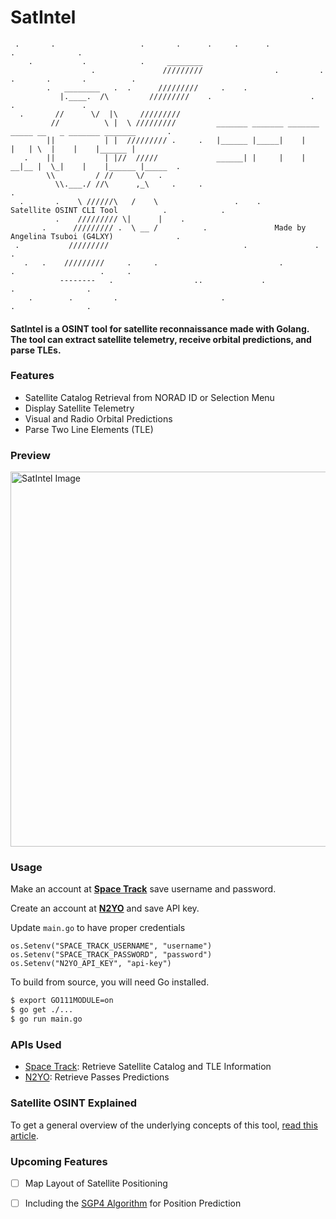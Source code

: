 # SatIntel

```
 .       .                   .       .      .     .      .                      .              .
    .           .            .     ________ 
                  .               /////////                .         .      .       .       .          .
        .   ________   .  .      /////////     .    .
           |.____.  /\         /////////    .                      .               .               .
  .       //      \/  |\     /////////
         //          \ |  \ /////////         _______ _______ _______ _____ __   _ _______ _______       .
        ||           | |  ///////// .     .   |______ |_____|    |      |   | \  |    |    |______ |     
   .    ||           | |//  /////             ______| |     |    |    __|__ |  \_|    |    |______ |_____  .       
        \\         / //     \/   .                    
          \\.___./ //\      ,_\     .     .                                                            .
  .       .    \ //////\   /    \                 .    .      Satellite OSINT CLI Tool          .            .
          .    ///////// \|      |    .                    
       .      ///////// .  \ __ /          .               Made by Angelina Tsuboi (G4LXY)              .
 .           /////////                              .               .                   .
   .   .    /////////     .     .                           .                   .                   .     .
           --------   .                  ..             .               .                .
    .        .         .                       .                                 .                .
```

#### SatIntel is a OSINT tool for satellite reconnaissance made with Golang. The tool can extract satellite telemetry, receive orbital predictions, and parse TLEs.

### Features
- Satellite Catalog Retrieval from NORAD ID or Selection Menu
- Display Satellite Telemetry
- Visual and Radio Orbital Predictions 
- Parse Two Line Elements (TLE)

### Preview
<img src="https://github.com/ANG13T/SatIntel/blob/main/assets/image.png" alt="SatIntel Image" width="600"/>

### Usage
Make an account at [**Space Track**](https://space-track.org) save username and password.

Create an account at [**N2YO**](https://n2yo.com) and save API key.

Update `main.go` to have proper credentials
```
os.Setenv("SPACE_TRACK_USERNAME", "username")
os.Setenv("SPACE_TRACK_PASSWORD", "password")
os.Setenv("N2YO_API_KEY", "api-key")
```

To build from source, you will need Go installed.

```bash
$ export GO111MODULE=on 
$ go get ./...
$ go run main.go
```

### APIs Used
- [Space Track](https://space-track.org): Retrieve Satellite Catalog and TLE Information
- [N2YO](https://n2yo.com/api): Retrieve Passes Predictions

### Satellite OSINT Explained
To get a general overview of the underlying concepts of this tool, [read this article](https://medium.com/@angelinatsuboi/satellite-osint-space-based-intelligence-in-cybersecurity-e87f9dca4d81).

### Upcoming Features
+ [ ] Map Layout of Satellite Positioning
+ [ ] Including the [SGP4 Algorithm](joshuaferrara/go-satellite) for Position Prediction 

